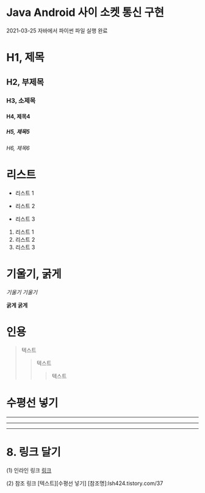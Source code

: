 # Java Android 사이 소켓 통신 구현
2021-03-25 자바에서 파이썬 파일 실행 완료

# H1, 제목
## H2, 부제목
### H3, 소제목
#### H4, 제목4
##### H5, 제목5
###### H6, 제목6

# 리스트 

* 리스트 1
- 리스트 2
+ 리스트 3

1. 리스트 1
2. 리스트 2
3. 리스트 3

# 기울기, 굵게

*기울기*
_기울기_

**굵게**
__굵게__


# 인용
> 텍스트
>> 텍스트
>>> 텍스트

# 수평선 넣기
***
---
___

# 8. 링크 달기
(1) 인라인 링크
[링크](https://lsh424.tistory.com/37)

(2) 참조 링크
[텍스트][수평선 넣기]
[참조명]:lsh424.tistory.com/37
